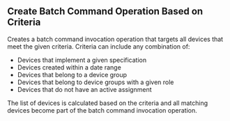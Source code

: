 Create Batch Command Operation Based on Criteria
------------------------------------------------
Creates a batch command invocation operation that targets all devices that meet
the given criteria. Criteria can include any combination of:

* Devices that implement a given specification
* Devices created within a date range
* Devices that belong to a device group
* Devices that belong to device groups with a given role
* Devices that do not have an active assignment

The list of devices is calculated based on the criteria and all matching devices
become part of the batch command invocation operation.